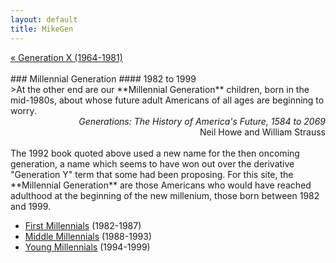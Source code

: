 ```yaml
---
layout: default
title: MikeGen
---
```

<div style="overflow: hidden"><a href="/mike-gen/generations/genx.html" class="previous" style="float: left !important">&laquo; Generation X (1964-1981)</a></div>
<br>
### Millennial Generation
#### 1982 to 1999
<br>
>At the other end are our **Millennial Generation** children, born in the mid-1980s, about whose future adult Americans of all ages are beginning to worry.

<div style="text-align: right"> <em>Generations: The History of America's Future, 1584 to 2069</em><br>Neil Howe and William Strauss </div> 
<br>  
The 1992 book quoted above used a new name for the then oncoming generation, a name which seems to have won out over the derivative "Generation Y" term that some had been proposing. For this site, the **Millennial Generation** are those Americans who would have reached adulthood at the beginning of the new millenium, those born between 1982 and 1999.

- [First Millennials](/mike-gen/generations/millennial-first.html) (1982-1987)
- [Middle Millennials](/mike-gen/generations/millennial-middle.html) (1988-1993)
- [Young Millennials](/mike-gen/generations/millennial-young.html) (1994-1999)
